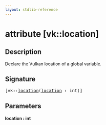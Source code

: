 ```yaml
---
layout: stdlib-reference
---
```


# attribute [vk::location]

## Description

Declare the Vulkan location of a global variable.


## Signature

<pre>
[vk::<a href="vk_location.md#decl-location" class="code_param">location</a>(<a href="vk_location.md#decl-location" class="code_param">location</a> : <span class="code_keyword">int</span>)]
</pre>

## Parameters

####  <a id="decl-location"></a>location  : int


<script>
// Fix .md links to .html when on ReadTheDocs
if (window.location.hostname.includes('readthedocs') || 
    window.location.hostname.includes('rtfd.io')) {
  document.addEventListener('DOMContentLoaded', function() {
    const links = document.querySelectorAll('a');
    links.forEach(link => {
      if (link.getAttribute('href') && link.getAttribute('href').endsWith('.md')) {
        link.href = link.href.replace(/\.md($|#|\?)/, '.html$1');
      }
    });
  });
}
</script>
